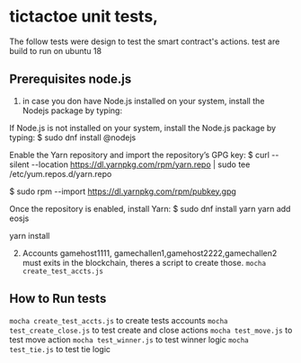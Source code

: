 
# tictactoe unit tests, 
The follow tests were design to test the smart contract's actions. test are
build to run on ubuntu 18

## Prerequisites node.js
1) in case you don have  Node.js installed on your system, install the Nodejs package by typing:

If Node.js is not installed on your system, install the Node.js package by typing:
$ sudo dnf install @nodejs

Enable the Yarn repository and import the repository’s GPG key:
$ curl --silent --location https://dl.yarnpkg.com/rpm/yarn.repo | sudo tee /etc/yum.repos.d/yarn.repo

$ sudo rpm --import https://dl.yarnpkg.com/rpm/pubkey.gpg

Once the repository is enabled, install Yarn:
$ sudo dnf install yarn
yarn add eosjs

yarn install

2) Accounts gamehost1111, gamechallen1,gamehost2222,gamechallen2 must exits in the blockchain, theres a script to create those. ```mocha create_test_accts.js```

## How to Run tests

``` mocha create_test_accts.js ``` to create tests accounts
``` mocha test_create_close.js ``` to test create and close  actions
``` mocha test_move.js ``` to test move action
``` mocha test_winner.js ``` to test winner logic
``` mocha test_tie.js ``` to test tie logic